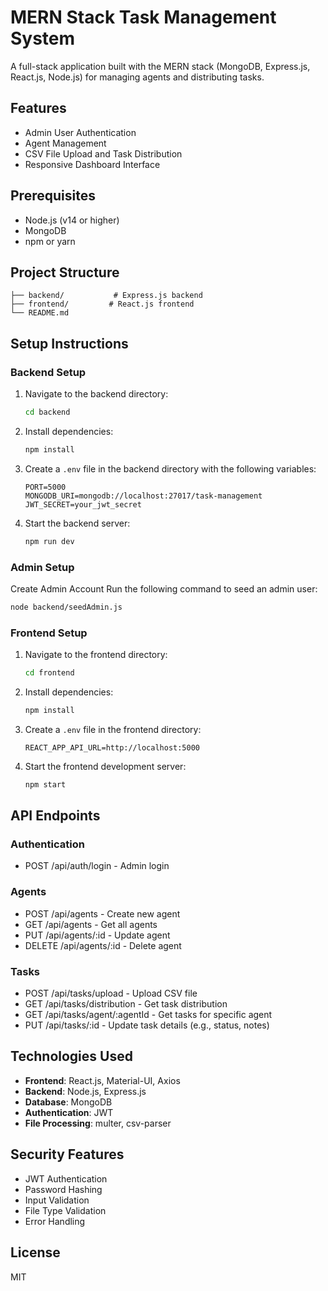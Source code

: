 # MERN Stack Task Management System

A full-stack application built with the MERN stack (MongoDB, Express.js, React.js, Node.js) for managing agents and distributing tasks.

## Features

- Admin User Authentication
- Agent Management
- CSV File Upload and Task Distribution
- Responsive Dashboard Interface

## Prerequisites

- Node.js (v14 or higher)
- MongoDB
- npm or yarn

## Project Structure

```
├── backend/           # Express.js backend
├── frontend/         # React.js frontend
└── README.md
```

## Setup Instructions


### Backend Setup

1. Navigate to the backend directory:
   ```bash
   cd backend
   ```

2. Install dependencies:
   ```bash
   npm install
   ```

3. Create a `.env` file in the backend directory with the following variables:
   ```
   PORT=5000
   MONGODB_URI=mongodb://localhost:27017/task-management
   JWT_SECRET=your_jwt_secret
   ```

4. Start the backend server:
   ```bash
   npm run dev
   ```

### Admin Setup

Create Admin Account
Run the following command to seed an admin user:
   ```bash
   node backend/seedAdmin.js
   ```

### Frontend Setup

1. Navigate to the frontend directory:
   ```bash
   cd frontend
   ```

2. Install dependencies:
   ```bash
   npm install
   ```

3. Create a `.env` file in the frontend directory:
   ```
   REACT_APP_API_URL=http://localhost:5000
   ```

4. Start the frontend development server:
   ```bash
   npm start
   ```

## API Endpoints

### Authentication
- POST /api/auth/login - Admin login

### Agents
- POST /api/agents - Create new agent
- GET /api/agents - Get all agents
- PUT /api/agents/:id - Update agent
- DELETE /api/agents/:id - Delete agent

### Tasks
- POST /api/tasks/upload - Upload CSV file
- GET /api/tasks/distribution - Get task distribution
- GET /api/tasks/agent/:agentId - Get tasks for specific agent
- PUT /api/tasks/:id - Update task details (e.g., status, notes)

## Technologies Used

- **Frontend**: React.js, Material-UI, Axios
- **Backend**: Node.js, Express.js
- **Database**: MongoDB
- **Authentication**: JWT
- **File Processing**: multer, csv-parser

## Security Features

- JWT Authentication
- Password Hashing
- Input Validation
- File Type Validation
- Error Handling

## License

MIT 
